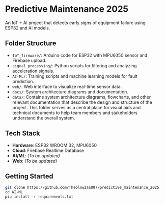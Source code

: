 # Predictive Maintenance 2025

An IoT + AI project that detects early signs of equipment failure using ESP32 and AI models.

## Folder Structure

- `IoT_firmware/`: Arduino code for ESP32 with MPU6050 sensor and Firebase upload.
- `signal_processing/`: Python scripts for filtering and analyzing acceleration signals.
- `AI-ML/`: Training scripts and machine learning models for fault prediction.
- `web/`: Web interface to visualize real-time sensor data.
- `docs/`: System architecture diagrams and documentation.
- `data/`: Contains system architecture diagrams, flowcharts, and other relevant documentation that describe the design and structure of the project. This folder serves as a central place for visual aids and technical documents to help team members and stakeholders understand the overall system.

## Tech Stack

- **Hardware**: ESP32 WROOM 32, MPU6050
- **Cloud**: Firebase Realtime Database
- **AI/ML**: *(To be updated)*
- **Web**: *(To be updated)*

## Getting Started

```bash
git clone https://github.com/Theolnwzaa007/predictive_maintenance_2025.git
cd AI-ML
pip install -r requirements.txt
